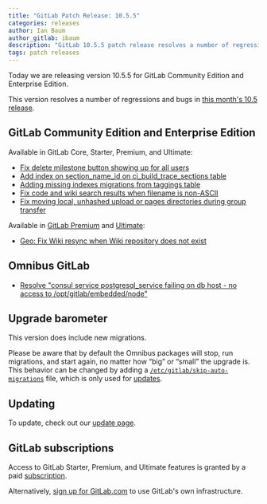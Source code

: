```yaml
---
title: "GitLab Patch Release: 10.5.5"
categories: releases
author: Ian Baum
author_gitlab: ibaum
description: "GitLab 10.5.5 patch release resolves a number of regressions and bugs in 10.5 release"
tags: patch releases
---
```


Today we are releasing version 10.5.5 for GitLab Community Edition and Enterprise Edition.

This version resolves a number of regressions and bugs in
[this month's 10.5 release](/releases/2018/02/22/gitlab-10-5-released/).

<!-- more -->

## GitLab Community Edition and Enterprise Edition

Available in GitLab Core, Starter, Premium, and Ultimate:

- [Fix delete milestone button showing up for all users](https://gitlab.com/gitlab-org/gitlab-ce/merge_requests/17576)
- [Add index on section_name_id on ci_build_trace_sections table](https://gitlab.com/gitlab-org/gitlab-ce/merge_requests/17632)
- [Adding missing indexes migrations from taggings table](https://gitlab.com/gitlab-org/gitlab-ce/merge_requests/17563)
- [Fix code and wiki search results when filename is non-ASCII](https://gitlab.com/gitlab-org/gitlab-ce/merge_requests/17685)
- [Fix moving local, unhashed upload or pages directories during group transfer](https://gitlab.com/gitlab-org/gitlab-ce/merge_requests/17658)

Available in [GitLab Premium](/pricing/premium/) and [Ultimate](/pricing/ultimate/):

- [Geo: Fix Wiki resync when Wiki repository does not exist](https://gitlab.com/gitlab-org/gitlab-ee/merge_requests/4927)

## Omnibus GitLab

- [Resolve "consul service postgresql_service failing on db host - no access to /opt/gitlab/embedded/node"](https://gitlab.com/gitlab-org/omnibus-gitlab/merge_requests/2349)

## Upgrade barometer

This version does include new migrations.

Please be aware that by default the Omnibus packages will stop, run migrations,
and start again, no matter how “big” or “small” the upgrade is. This behavior
can be changed by adding a [`/etc/gitlab/skip-auto-migrations`](http://docs.gitlab.com/omnibus/update/README.html) file,
which is only used for [updates](https://docs.gitlab.com/omnibus/update/README.html).

## Updating

To update, check out our [update page](/update/).

## GitLab subscriptions

Access to GitLab Starter, Premium, and Ultimate features is granted by a paid [subscription](/stages-devops-lifecycle/).

Alternatively, [sign up for GitLab.com](/pricing/#gitlab-com)
to use GitLab's own infrastructure.
